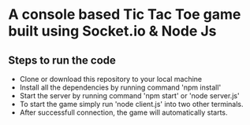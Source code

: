 # A console based Tic Tac Toe game built using Socket.io & Node Js
## Steps to run the code
* Clone or download this repository to your local machine
* Install all the dependencies by running command 'npm install'
* Start the server by running command 'npm start' or 'node server.js'
* To start the game simply run 'node client.js' into two other terminals.
* After successfull connection, the game will automatically starts.
